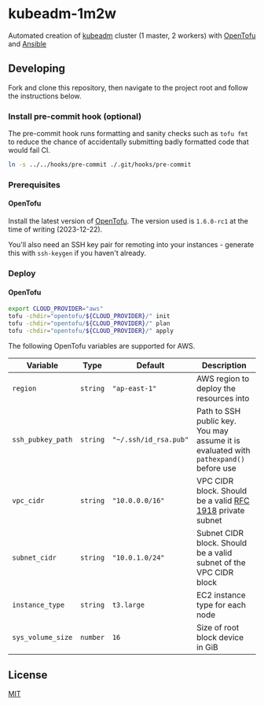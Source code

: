 # kubeadm-1m2w

Automated creation of [kubeadm](https://kubernetes.io/docs/reference/setup-tools/kubeadm/) cluster \(1 master, 2 workers\) with [OpenTofu](https://opentofu.org/) and [Ansible](https://www.ansible.com/)

## Developing

Fork and clone this repository, then navigate to the project root and follow the instructions below.

### Install pre-commit hook \(optional\)

The pre-commit hook runs formatting and sanity checks such as `tofu fmt` to reduce the chance of accidentally submitting badly formatted code that would fail CI.

```bash
ln -s ../../hooks/pre-commit ./.git/hooks/pre-commit
```

### Prerequisites

#### OpenTofu

Install the latest version of [OpenTofu](https://opentofu.org/docs/intro/install/portable). The version used is `1.6.0-rc1` at the time of writing \(2023-12-22\).

You'll also need an SSH key pair for remoting into your instances - generate this with `ssh-keygen` if you haven't already.

### Deploy

#### OpenTofu

```bash
export CLOUD_PROVIDER="aws"
tofu -chdir="opentofu/${CLOUD_PROVIDER}/" init
tofu -chdir="opentofu/${CLOUD_PROVIDER}/" plan
tofu -chdir="opentofu/${CLOUD_PROVIDER}/" apply
```

The following OpenTofu variables are supported for AWS.

| Variable | Type | Default | Description |
| --- | --- | --- | --- |
| `region` | `string` | `"ap-east-1"` | AWS region to deploy the resources into |
| `ssh_pubkey_path` | `string` | `"~/.ssh/id_rsa.pub"` | Path to SSH public key. You may assume it is evaluated with `pathexpand()` before use |
| `vpc_cidr` | `string` | `"10.0.0.0/16"` | VPC CIDR block. Should be a valid [RFC 1918](https://datatracker.ietf.org/doc/html/rfc1918) private subnet |
| `subnet_cidr` | `string` | `"10.0.1.0/24"` | Subnet CIDR block. Should be a valid subnet of the VPC CIDR block |
| `instance_type` | `string` | `t3.large` | EC2 instance type for each node |
| `sys_volume_size` | `number` | `16` | Size of root block device in GiB |

## License

[MIT](./LICENSE)
